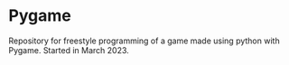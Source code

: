# Pygame
Repository for freestyle programming of a game made using python with Pygame. Started in March 2023.
